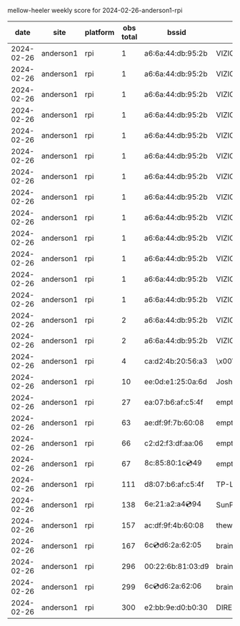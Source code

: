 mellow-heeler weekly score for 2024-02-26-anderson1-rpi

|date|site|platform|obs total|bssid|ssid|lat|lng|
|--|--|--|--|--|--|--|--|
|2024-02-26|anderson1|rpi|1|a6:6a:44:db:95:2b|VIZIOCastAudio1409|0|0|
|2024-02-26|anderson1|rpi|1|a6:6a:44:db:95:2b|VIZIOCastAudio6009|0|0|
|2024-02-26|anderson1|rpi|1|a6:6a:44:db:95:2b|VIZIOCastAudio7699|0|0|
|2024-02-26|anderson1|rpi|1|a6:6a:44:db:95:2b|VIZIOCastAudio4164|0|0|
|2024-02-26|anderson1|rpi|1|a6:6a:44:db:95:2b|VIZIOCastAudio6028|0|0|
|2024-02-26|anderson1|rpi|1|a6:6a:44:db:95:2b|VIZIOCastAudio7973|0|0|
|2024-02-26|anderson1|rpi|1|a6:6a:44:db:95:2b|VIZIOCastAudio8635|0|0|
|2024-02-26|anderson1|rpi|1|a6:6a:44:db:95:2b|VIZIOCastAudio4704|0|0|
|2024-02-26|anderson1|rpi|1|a6:6a:44:db:95:2b|VIZIOCastAudio7929|0|0|
|2024-02-26|anderson1|rpi|1|a6:6a:44:db:95:2b|VIZIOCastAudio5451|0|0|
|2024-02-26|anderson1|rpi|1|a6:6a:44:db:95:2b|VIZIOCastAudio3910|0|0|
|2024-02-26|anderson1|rpi|1|a6:6a:44:db:95:2b|VIZIOCastAudio5851|0|0|
|2024-02-26|anderson1|rpi|1|a6:6a:44:db:95:2b|VIZIOCastAudio9128|0|0|
|2024-02-26|anderson1|rpi|2|a6:6a:44:db:95:2b|VIZIOCastAudio9935|0|0|
|2024-02-26|anderson1|rpi|2|a6:6a:44:db:95:2b|VIZIOCastAudio8900|0|0|
|2024-02-26|anderson1|rpi|4|ca:d2:4b:20:56:a3|\x00\x00\x00\x00\x00\x00\x00\x00\x00\x00\x00\x00\x00\x00|0|0|
|2024-02-26|anderson1|rpi|10|ee:0d:e1:25:0a:6d|JoshLily|0|0|
|2024-02-26|anderson1|rpi|27|ea:07:b6:af:c5:4f|empty_ssid|0|0|
|2024-02-26|anderson1|rpi|63|ae:df:9f:7b:60:08|empty_ssid|0|0|
|2024-02-26|anderson1|rpi|66|c2:d2:f3:df:aa:06|empty_ssid|0|0|
|2024-02-26|anderson1|rpi|67|8c:85:80:1c:cd:49|empty_ssid|0|0|
|2024-02-26|anderson1|rpi|111|d8:07:b6:af:c5:4f|TP-Link_C54F|0|0|
|2024-02-26|anderson1|rpi|138|6e:21:a2:a4:cd:94|SunPower21450|0|0|
|2024-02-26|anderson1|rpi|157|ac:df:9f:4b:60:08|theweef|0|0|
|2024-02-26|anderson1|rpi|167|6c:cd:d6:2a:62:05|braingang2_5GEXT|0|0|
|2024-02-26|anderson1|rpi|296|00:22:6b:81:03:d9|braingang2|0|0|
|2024-02-26|anderson1|rpi|299|6c:cd:d6:2a:62:06|braingang2_2GEXT|0|0|
|2024-02-26|anderson1|rpi|300|e2:bb:9e:d0:b0:30|DIRECT-9ED03030|0|0|
